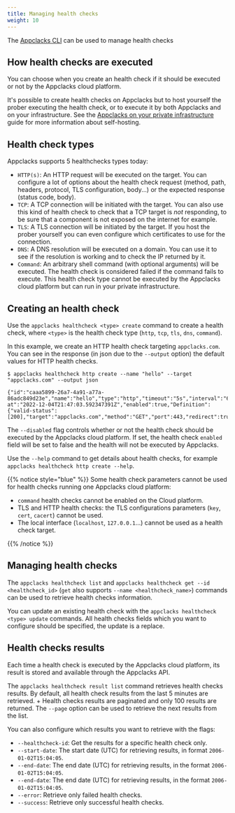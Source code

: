 ```yaml
---
title: Managing health checks
weight: 10
---
```


The [Appclacks CLI](/getting-started/#installing-the-appclacks-cli) can be used to manage health checks

## How health checks are executed

You can choose when you create an health check if it should be executed or not by the Appclacks cloud platform.

It's possible to create health checks on Appclacks but to host yourself the prober executing the health check, or to execute it by both Appclacks and on your infrastructure. See the [Appclacks on your private infrastructure](/guides/private-infrastructure/) guide for more information about self-hosting.

## Health check types

Appclacks supports 5 healthchecks types today:

- `HTTP(s)`: An HTTP request will be executed on the target. You can configure a lot of options about the health check request (method, path, headers, protocol, TLS configuration, body...) or the expected response (status code, body).
- `TCP`: A TCP connection will be initiated with the target. You can also use this kind of health check to check that a TCP target is *not* responding, to be sure that a component is not exposed on the internet for example.
- `TLS`: A TLS connection will be initiated by the target. If you host the prober yourself you can even configure which certificates to use for the connection.
- `DNS`: A DNS resolution will be executed on a domain. You can use it to see if the resolution is working and to check the IP returned by it.
- `Command`: An arbitrary shell command (with optional arguments) will be executed. The health check is considered failed if the command fails to execute. This health check type cannot be executed by the Appclacks cloud platform but can run in your private infrastructure.

## Creating an health check

Use the `appclacks healthcheck <type> create` command to create a health check, where `<type>` is the health check type (`http`, `tcp`, `tls`, `dns`, `command`).

In this example, we create an HTTP health check targeting `appclacks.com`. You can see in the response (in json due to the `--output` option) the default values for HTTP health checks.

```
$ appclacks healthcheck http create --name "hello" --target "appclacks.com" --output json

{"id":"caaa5899-26a7-4a91-a77a-86adc849d23e","name":"hello","type":"http","timeout":"5s","interval":"60s","created-at":"2022-12-04T21:47:03.592347391Z","enabled":true,"Definition":{"valid-status":[200],"target":"appclacks.com","method":"GET","port":443,"redirect":true,"protocol":"https"}}
```

The `--disabled` flag controls whether or not the health check should be executed by the Appclacks cloud platform. If set, the health check `enabled` field will be set to false and the health will not be executed by Appclacks.

Use the `--help` command to get details about health checks, for example `appclacks healthcheck http create --help`.


{{% notice style="blue" %}}
Some health check parameters cannot be used for health checks running one Appclacks cloud platform:

- `command` health checks cannot be enabled on the Cloud platform.
- TLS and HTTP health checks: the TLS configurations parameters (`key`, `cert`, `cacert`) cannot be used.
- The local interface (`localhost`, `127.0.0.1`...) cannot be used as a health check target.

{{% /notice %}}



## Managing health checks

The `appclacks healthcheck list` and `appclacks healthcheck get --id <healthcheck_id>` (`get` also supports `--name <healthcheck_name>`) commands can be used to retrieve health checks information.

You can update an existing health check with the `appclacks healthcheck <type> update` commands. All health checks fields which you want to configure should be specified, the update is a replace.

## Health checks results

Each time a health check is executed by the Appclacks cloud platform, its result is stored and available through the Appclacks API.

The `appclacks healthcheck result list` command retrieves health checks results. By default, all health check results from the last 5 minutes are retrieved. +
Health checks results are paginated and only 100 results are returned. The `--page` option can be used to retrieve the next results from the list.

You can also configure which results you want to retrieve with the flags:

- `--healthcheck-id`: Get the results for a specific health check only.
- `--start-date`: The start date (UTC) for retrieving results, in format `2006-01-02T15:04:05`.
- `--end-date`: The end date (UTC) for retrieving results, in the format `2006-01-02T15:04:05`.
- `--end-date`: The end date (UTC) for retrieving results, in the format `2006-01-02T15:04:05`.
- `--error`: Retrieve only failed health checks.
- `--success`: Retrieve only successful health checks.

